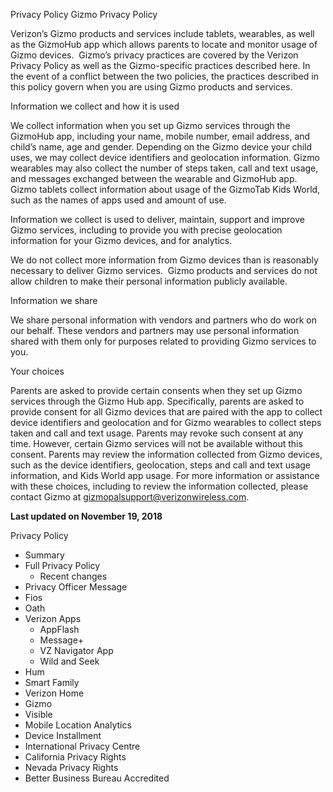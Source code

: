 Privacy Policy Gizmo Privacy Policy

Verizon’s Gizmo products and services include tablets, wearables, as well as the GizmoHub app which allows parents to locate and monitor usage of Gizmo devices.  Gizmo’s privacy practices are covered by the Verizon Privacy Policy as well as the Gizmo-specific practices described here. In the event of a conflict between the two policies, the practices described in this policy govern when you are using Gizmo products and services.

Information we collect and how it is used

We collect information when you set up Gizmo services through the GizmoHub app, including your name, mobile number, email address, and child’s name, age and gender. Depending on the Gizmo device your child uses, we may collect device identifiers and geolocation information. Gizmo wearables may also collect the number of steps taken, call and text usage, and messages exchanged between the wearable and GizmoHub app. Gizmo tablets collect information about usage of the GizmoTab Kids World, such as the names of apps used and amount of use.

Information we collect is used to deliver, maintain, support and improve Gizmo services, including to provide you with precise geolocation information for your Gizmo devices, and for analytics.

We do not collect more information from Gizmo devices than is reasonably necessary to deliver Gizmo services.  Gizmo products and services do not allow children to make their personal information publicly available.

Information we share

We share personal information with vendors and partners who do work on our behalf. These vendors and partners may use personal information shared with them only for purposes related to providing Gizmo services to you.

Your choices

Parents are asked to provide certain consents when they set up Gizmo services through the Gizmo Hub app. Specifically, parents are asked to provide consent for all Gizmo devices that are paired with the app to collect device identifiers and geolocation and for Gizmo wearables to collect steps taken and call and text usage. Parents may revoke such consent at any time. However, certain Gizmo services will not be available without this consent. Parents may review the information collected from Gizmo devices, such as the device identifiers, geolocation, steps and call and text usage information, and Kids World app usage. For more information or assistance with these choices, including to review the information collected, please contact Gizmo at gizmopalsupport@verizonwireless.com.

**Last updated on November 19, 2018**

Privacy Policy

*   Summary
*   Full Privacy Policy
    *   Recent changes
*   Privacy Officer Message
*   Fios
*   Oath
*   Verizon Apps
    *   AppFlash
    *   Message+
    *   VZ Navigator App
    *   Wild and Seek
*   Hum
*   Smart Family
*   Verizon Home
*   Gizmo
*   Visible
*   Mobile Location Analytics
*   Device Installment
*   International Privacy Centre
*   California Privacy Rights
*   Nevada Privacy Rights
*   Better Business Bureau Accredited